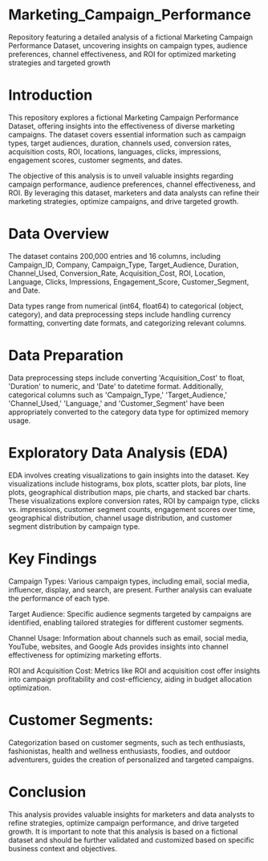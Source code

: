 # Marketing_Campaign_Performance
Repository featuring a detailed analysis of a fictional Marketing Campaign Performance Dataset, uncovering insights on campaign types, audience preferences, channel effectiveness, and ROI for optimized marketing strategies and targeted growth

# Introduction

This repository explores a fictional Marketing Campaign Performance Dataset, offering insights into the effectiveness of diverse marketing campaigns. The dataset covers essential information such as campaign types, target audiences, duration, channels used, conversion rates, acquisition costs, ROI, locations, languages, clicks, impressions, engagement scores, customer segments, and dates.

The objective of this analysis is to unveil valuable insights regarding campaign performance, audience preferences, channel effectiveness, and ROI. By leveraging this dataset, marketers and data analysts can refine their marketing strategies, optimize campaigns, and drive targeted growth.

# Data Overview
The dataset contains 200,000 entries and 16 columns, including Campaign_ID, Company, Campaign_Type, Target_Audience, Duration, Channel_Used, Conversion_Rate, Acquisition_Cost, ROI, Location, Language, Clicks, Impressions, Engagement_Score, Customer_Segment, and Date.

Data types range from numerical (int64, float64) to categorical (object, category), and data preprocessing steps include handling currency formatting, converting date formats, and categorizing relevant columns.

# Data Preparation
Data preprocessing steps include converting 'Acquisition_Cost' to float, 'Duration' to numeric, and 'Date' to datetime format. Additionally, categorical columns such as 'Campaign_Type,' 'Target_Audience,' 'Channel_Used,' 'Language,' and 'Customer_Segment' have been appropriately converted to the category data type for optimized memory usage.

# Exploratory Data Analysis (EDA)
EDA involves creating visualizations to gain insights into the dataset. Key visualizations include histograms, box plots, scatter plots, bar plots, line plots, geographical distribution maps, pie charts, and stacked bar charts. These visualizations explore conversion rates, ROI by campaign type, clicks vs. impressions, customer segment counts, engagement scores over time, geographical distribution, channel usage distribution, and customer segment distribution by campaign type.

# Key Findings
Campaign Types: Various campaign types, including email, social media, influencer, display, and search, are present. Further analysis can evaluate the performance of each type.

Target Audience: Specific audience segments targeted by campaigns are identified, enabling tailored strategies for different customer segments.

Channel Usage: Information about channels such as email, social media, YouTube, websites, and Google Ads provides insights into channel effectiveness for optimizing marketing efforts.

ROI and Acquisition Cost: Metrics like ROI and acquisition cost offer insights into campaign profitability and cost-efficiency, aiding in budget allocation optimization.

# Customer Segments: 
Categorization based on customer segments, such as tech enthusiasts, fashionistas, health and wellness enthusiasts, foodies, and outdoor adventurers, guides the creation of personalized and targeted campaigns.

# Conclusion
This analysis provides valuable insights for marketers and data analysts to refine strategies, optimize campaign performance, and drive targeted growth. It is important to note that this analysis is based on a fictional dataset and should be further validated and customized based on specific business context and objectives.

